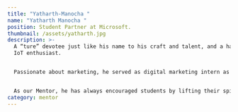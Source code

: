 ```yaml
---
title: "Yatharth-Manocha "
name: "Yatharth Manocha "
position: Student Partner at Microsoft.
thumbnail: /assets/yatharth.jpg
description: >-
  A “ture” devotee just like his name to his craft and talent, and a hardcore
  IoT enthusiast.


  Passionate about marketing, he served as digital marketing intern as well as Programming intern at various companies such as Assimilate solutions, Camp-K-12 and YT adventures. He also worked as Head of Department for Technical and Design at MAIT chapter, CSI.


  As our Mentor, he has always encouraged students by lifting their spirits and helping them in shaping their ideas effectively. In very shot span of time, he made a tremendous growth in E-cell which defines his interpretive and problem-solving skills. He loves things to be perfect and scheduled properly and inculcates the same in the members.
category: mentor
---
```

